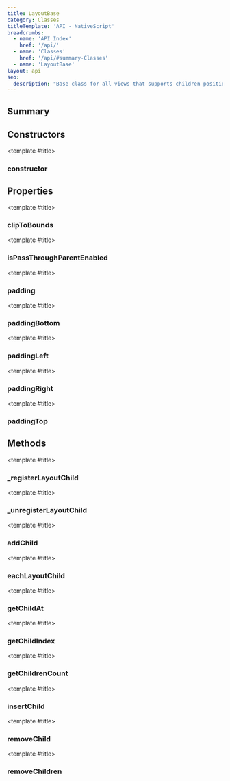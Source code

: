 ```yaml
---
title: LayoutBase
category: Classes
titleTemplate: 'API - NativeScript'
breadcrumbs:
  - name: 'API Index'
    href: '/api/'
  - name: 'Classes'
    href: '/api/#summary-Classes'
  - name: 'LayoutBase'
layout: api
seo:
  description: "Base class for all views that supports children positioning."
---
```


<!-- This page is auto generated, do not edit manually. -->
<!-- Run "yarn generate:api-docs" to regenerate -->

<script setup lang="ts">
  import { provide } from "vue";
  import API_DATA from "./LayoutBase.data.json";
  
  provide('API_DATA', API_DATA);
</script>

<APIRefHierarchy v-once />

<APIRefComment commentBase64="eyJibG9ja1RhZ3MiOltdLCJtb2RpZmllclRhZ3MiOnt9LCJzdW1tYXJ5IjpbeyJraW5kIjoidGV4dCIsInRleHQiOiJCYXNlIGNsYXNzIGZvciBhbGwgdmlld3MgdGhhdCBzdXBwb3J0cyBjaGlsZHJlbiBwb3NpdGlvbmluZy4ifV19" v-once />

## <Heading ignore>Summary</Heading>

<APIRefSummary v-once />

## Constructors

<div class="">

<APIRef for="40207" v-once>

<template #title>

### constructor

</template>

</APIRef>

</div>

## Properties

<div class="">

<APIRef for="40247" v-once>

<template #title>

### clipToBounds

</template>

</APIRef>

</div>

<div class="">

<APIRef for="40248" v-once>

<template #title>

### isPassThroughParentEnabled

</template>

</APIRef>

</div>

<div class="">

<APIRef for="40242" v-once>

<template #title>

### padding

</template>

</APIRef>

</div>

<div class="">

<APIRef for="40243" v-once>

<template #title>

### paddingBottom

</template>

</APIRef>

</div>

<div class="">

<APIRef for="40244" v-once>

<template #title>

### paddingLeft

</template>

</APIRef>

</div>

<div class="">

<APIRef for="40245" v-once>

<template #title>

### paddingRight

</template>

</APIRef>

</div>

<div class="">

<APIRef for="40246" v-once>

<template #title>

### paddingTop

</template>

</APIRef>

</div>

## Methods

<div class="">

<APIRef for="40229" v-once>

<template #title>

### _registerLayoutChild

</template>

</APIRef>

</div>

<div class="">

<APIRef for="40232" v-once>

<template #title>

### _unregisterLayoutChild

</template>

</APIRef>

</div>

<div class="">

<APIRef for="40217" v-once>

<template #title>

### addChild

</template>

</APIRef>

</div>

<div class="">

<APIRef for="40235" v-once>

<template #title>

### eachLayoutChild

</template>

</APIRef>

</div>

<div class="">

<APIRef for="40211" v-once>

<template #title>

### getChildAt

</template>

</APIRef>

</div>

<div class="">

<APIRef for="40214" v-once>

<template #title>

### getChildIndex

</template>

</APIRef>

</div>

<div class="">

<APIRef for="40209" v-once>

<template #title>

### getChildrenCount

</template>

</APIRef>

</div>

<div class="">

<APIRef for="40220" v-once>

<template #title>

### insertChild

</template>

</APIRef>

</div>

<div class="">

<APIRef for="40224" v-once>

<template #title>

### removeChild

</template>

</APIRef>

</div>

<div class="">

<APIRef for="40227" v-once>

<template #title>

### removeChildren

</template>

</APIRef>

</div>
